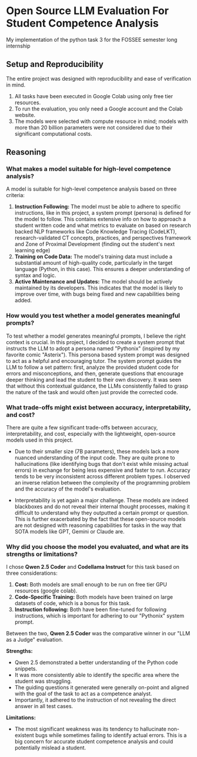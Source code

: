 # Open Source LLM Evaluation For Student Competence Analysis
My implementation of the python task 3 for the FOSSEE semester long internship

## Setup and Reproducibility

The entire project was designed with reproducibility and ease of verification in mind.

1.  All tasks have been executed in Google Colab using only free tier resources.
2.  To run the evaluation, you only need a Google account and the Colab website.
3.  The models were selected with compute resource in mind; models with more than 20 billion parameters were not considered due to their significant computational costs.
   
## Reasoning

### What makes a model suitable for high-level competence analysis?

A model is suitable for high-level competence analysis based on three criteria:

1.  **Instruction Following:** The model must be able to adhere to specific instructions, like in this project, a system prompt (persona) is defined for the model to follow. This contains extensive info on how to approach a student written code and what metrics to evaluate on based on research backed NLP frameworks like Code Knowledge Tracing (CodeLKT), research-validated CT concepts, practices, and perspectives framework and Zone of Proximal Development (finding out the student's next learning edge)
2.  **Training on Code Data:** The model's training data must include a substantial amount of high-quality code, particularly in the target language (Python, in this case). This ensures a deeper understanding of syntax and logic. 
3.  **Active Maintenance and Updates:** The model should be actively maintained by its developers. This indicates that the model is likely to improve over time, with bugs being fixed and new capabilities being added.

### How would you test whether a model generates meaningful prompts?

To test whether a model generates meaningful prompts, I believe the right context is crucial. In this project, I decided to create a system prompt that instructs the LLM to adopt a persona named "Pythonix" (inspired by my favorite comic "Asterix"). This persona based system prompt was designed to act as a helpful and encouraging tutor. The system prompt guides the LLM to follow a set pattern: first, analyze the provided student code for errors and misconceptions, and then, generate questions that encourage deeper thinking and lead the student to their own discovery. It was seen that without this contextual guidance, the LLMs consistently failed to grasp the  nature of the task and would often just provide the corrected code. 

### What trade-offs might exist between accuracy, interpretability, and cost?

There are quite a few significant trade-offs between accuracy, interpretability, and cost, especially with the lightweight, open-source models used in this project.

* Due to their smaller size (7B parameters), these models lack a more nuanced understanding of the input code. They are quite prone to hallucinations (like identifying bugs that don't exist while missing actual errors) in exchange for being less expensive and faster to run. Accuracy tends to be very inconsistent across different problem types. I observed an inverse relation between the complexity of the programming problem and the accuracy of the model's evaluation.

* Interpretability is yet again a major challenge. These models are indeed blackboxes and do not reveal their internal thought processes, making it difficult to understand why they outputted a certain prompt or question. This is further exacerbated by the fact that these open-source models are not designed with reasoning capabilities for tasks in the way that SOTA models like GPT, Gemini or Claude are.

### Why did you choose the model you evaluated, and what are its strengths or limitations?

I chose **Qwen 2.5 Coder** and **Codellama Instruct** for this task based on three considerations:

1.  **Cost:** Both models are small enough to be run on free tier GPU resources (google colab).
2.  **Code-Specific Training:** Both models have been trained on large datasets of code, which is a bonus for this task.
3.  **Instruction following:** Both have been fine-tuned for following instructions, which is important for adhering to our "Pythonix" system prompt.

Between the two, **Qwen 2.5 Coder** was the comparative winner in our "LLM as a Judge" evaluation.

**Strengths:**
*   Qwen 2.5 demonstrated a better understanding of the Python code snippets.
*   It was more consistently able to identify the specific area where the student was struggling.
*   The guiding questions it generated were generally on-point and aligned with the goal of the task to act as a competence analyst.
*   Importantly, it adhered to the instruction of not revealing the direct answer in all test cases.

**Limitations:**
*   The most significant weakness was its tendency to hallucinate non-existent bugs while sometimes failing to identify actual errors. This is a big concern for accurate student competence analysis and could potentially mislead a student.



